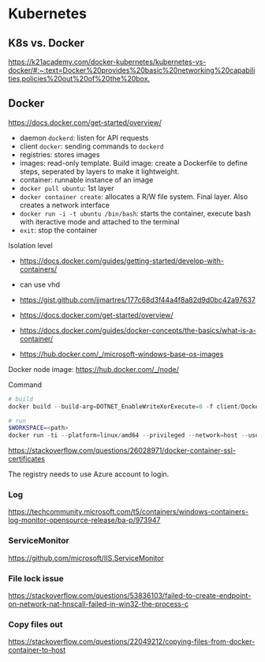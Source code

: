 # Kubernetes

## K8s vs. Docker

<https://k21academy.com/docker-kubernetes/kubernetes-vs-docker/#:~:text=Docker%20provides%20basic%20networking%20capabilities,policies%20out%20of%20the%20box.>

## Docker

<https://docs.docker.com/get-started/overview/>

- daemon `dockerd`: listen for API requests
- client `docker`: sending commands to `dockerd`
- registries: stores images
- images: read-only template. Build image: create a Dockerfile to define steps, seperated by layers to make it lightweight.
- container: runnable instance of an image
- `docker pull ubuntu`: 1st layer
- `docker container create`: allocates a R/W file system. Final layer. Also creates a network interface
- `docker run -i -t ubuntu /bin/bash`: starts the container, execute bash with iteractive mode and attached to the terminal
- `exit`: stop the container

Isolation level

- <https://docs.docker.com/guides/getting-started/develop-with-containers/>

- can use vhd
- <https://gist.github.com/jjmartres/177c68d3f44a4f8a82d9d0bc42a97637>
- <https://docs.docker.com/get-started/overview/>
- <https://docs.docker.com/guides/docker-concepts/the-basics/what-is-a-container/>
- <https://hub.docker.com/_/microsoft-windows-base-os-images>

Docker node image: <https://hub.docker.com/_/node/>

Command

```powershell
# build
docker build --build-arg=DOTNET_EnableWriteXorExecute=0 -f client/Dockerfile -t k8s-client .

# run
$WORKSPACE=<path>
docker run -ti --platform=linux/amd64 --privileged --network=host --user root --volume $WORKSPACE/k8s-infrastructure/ --volume $WORKSPACE/src/client/.azure:/root/.azure/ --volume $WORKSPACE/src/client/.kube/:/root/.kube --volume $WORKSPACE/src/client/.bashrc_local:/root/.bashrc_local --volume $WORKSPACE/src/client/.bash_history:/root/.bash_history --workdir /k8s-infrastructure/src/client k8s-client
```

<https://stackoverflow.com/questions/26028971/docker-container-ssl-certificates>

The registry needs to use Azure account to login.

### Log

<https://techcommunity.microsoft.com/t5/containers/windows-containers-log-monitor-opensource-release/ba-p/973947>

### ServiceMonitor

<https://github.com/microsoft/IIS.ServiceMonitor>

### File lock issue

<https://stackoverflow.com/questions/53836103/failed-to-create-endpoint-on-network-nat-hnscall-failed-in-win32-the-process-c>

### Copy files out

<https://stackoverflow.com/questions/22049212/copying-files-from-docker-container-to-host>
